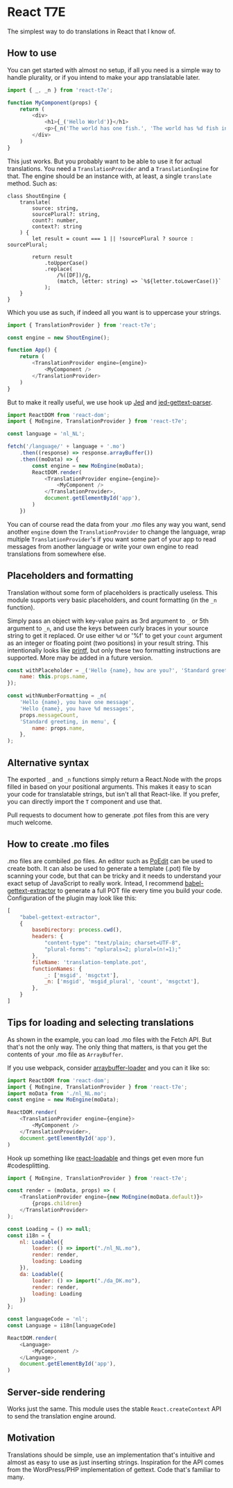 # React T7E
The simplest way to do translations in React that I know of.

## How to use
You can get started with almost no setup, if all you need is a simple way to handle plurality, or if you intend to make
your app translatable later. 

```javascript
import { _, _n } from 'react-t7e';

function MyComponent(props) {
    return (
        <div>
            <h1>{_('Hello World')}</h1>
            <p>{_n('The world has one fish.', 'The world has %d fish in the sea.', props.fishCount)}</p>
        </div>
    )
}
```

This just works. But you probably want to be able to use it for actual translations. You need a `TranslationProvider` and
a `TranslationEngine` for that. The engine should be an instance with, at least, a single `translate` method. Such as:

```flow js
class ShoutEngine {
    translate(
        source: string,
        sourcePlural?: string,
        count?: number,
        context?: string
    ) {
        let result = count === 1 || !sourcePlural ? source : sourcePlural;

        return result
            .toUpperCase()
            .replace(
                /%([DF])/g,
                (match, letter: string) => `%${letter.toLowerCase()}`
            );
    }
}
```

Which you use as such, if indeed all you want is to uppercase your strings.

````javascript
import { TranslationProvider } from 'react-t7e';

const engine = new ShoutEngine();

function App() {
    return (
        <TranslationProvider engine={engine}>
            <MyComponent />
        </TranslationProvider>
    )
}
````

But to make it really useful, we use hook up [Jed](https://github.com/messageformat/Jed) and 
[jed-gettext-parser](https://github.com/WrinklyNinja/jed-gettext-parser).

```javascript
import ReactDOM from 'react-dom';
import { MoEngine, TranslationProvider } from 'react-t7e';

const language = 'nl_NL';

fetch('/language/' + language + '.mo')
    .then((response) => response.arrayBuffer())
    .then((moData) => {
        const engine = new MoEngine(moData);
        ReactDOM.render(
            <TranslationProvider engine={engine}>
                <MyComponent />
            </TranslationProvider>,
            document.getElementById('app'),
        )
    })
```

You can of course read the data from your .mo files any way you want, send another `engine` down the `TranslationProvider`
to change the language, wrap multiple `TranslationProvider`'s if you want some part of your app to read messages from
another language or write your own engine to read translations from somewhere else.

## Placeholders and formatting
Translation without some form of placeholders is practically useless. This module supports very basic placeholders,
and count formatting (in the `_n` function).

Simply pass an object with key-value pairs as 3rd argument to `_` or 5th argument to `_n`, and use the keys between curly
braces in your source string to get it replaced. Or use either `%d` or '%f' to get your `count` argument as an integer
or floating point (two positions) in your result string. This intentionally looks like 
[printf](https://www.gnu.org/software/libc/manual/html_node/Formatted-Output-Functions.html), but only these two 
formatting instructions are supported. More may be added in a future version.

```javascript
const withPlaceholder = _('Hello {name}, how are you?', 'Standard greeting, in menu', {
    name: this.props.name,
});

const withNumberFormatting = _n(
    'Hello {name}, you have one message', 
    'Hello {name}, you have %d messages', 
    props.messageCount, 
    'Standard greeting, in menu', {
        name: props.name,
    },
);
```

## Alternative syntax
The exported `_` and `_n` functions simply return a React.Node with the props filled in based on your positional arguments.
This makes it easy to scan your code for translatable strings, but isn't all that React-like. If you prefer, you can directly
import the `T` component and use that.

Pull requests to document how to generate .pot files from this are very much welcome.

## How to create .mo files
.mo files are combiled .po files. An editor such as [PoEdit](https://poedit.net) can be used to create both. It can
also be used to generate a template (.pot) file by scanning your code, but that can be tricky and it needs to understand
your exact setup of JavaScript to really work. Intead, I recommend 
[babel-gettext-extractor](https://github.com/getsentry/babel-gettext-extractor) to generate a full POT file every time
you build your code. Configuration of the plugin may look like this:

```javascript
[
    "babel-gettext-extractor",
    {
        baseDirectory: process.cwd(),
        headers: {
            "content-type": "text/plain; charset=UTF-8",
            "plural-forms": "nplurals=2; plural=(n!=1);"
        },
        fileName: 'translation-template.pot',
        functionNames: {
            _: ['msgid', 'msgctxt'],
            _n: ['msgid', 'msgid_plural', 'count', 'msgctxt'],
        },
    }
]
```

## Tips for loading and selecting translations
As shown in the example, you can load .mo files with the Fetch API. But that's not the only way. The only thing that
matters, is that you get the contents of your .mo file as `ArrayBuffer`.

If you use webpack, consider [arraybuffer-loader](https://github.com/pine/arraybuffer-loader) and you can it like so:

```javascript
import ReactDOM from 'react-dom';
import { MoEngine, TranslationProvider } from 'react-t7e';
import moData from './nl_NL.mo';
const engine = new MoEngine(moData);

ReactDOM.render(
    <TranslationProvider engine={engine}>
        <MyComponent />
    </TranslationProvider>,
    document.getElementById('app'),
)

```

Hook up something like [react-loadable](https://github.com/jamiebuilds/react-loadable) and things get even more fun #codesplitting.


```javascript
import { MoEngine, TranslationProvider } from 'react-t7e';

const render = (moData, props) => (
    <TranslationProvider engine={new MoEngine(moData.default)}>
        {props.children}
    </TranslationProvider>
);

const Loading = () => null;
const i18n = {
    nl: Loadable({
        loader: () => import("./nl_NL.mo"),
        render: render,
        loading: Loading
    }),
    da: Loadable({
        loader: () => import("./da_DK.mo"),
        render: render,
        loading: Loading
    })
};

const languageCode = 'nl';
const Language = i18n[languageCode]

ReactDOM.render(
    <Language>
        <MyComponent />
    </Language>,
    document.getElementById('app'),
)
```

## Server-side rendering
Works just the same. This module uses the stable `React.createContext` API to send the translation engine around.

## Motivation
Translations should be simple, use an implementation that's intuitive and almost as easy to use as just inserting 
strings. Inspiration for the API comes from the WordPress/PHP implementation of gettext. Code that's familiar to many.
